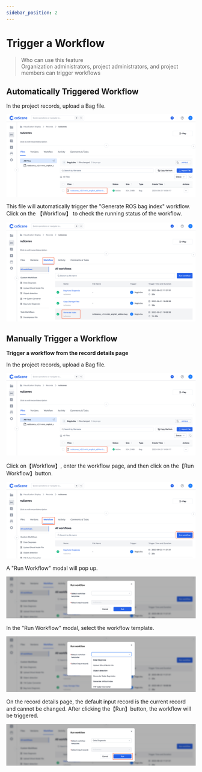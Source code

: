 ```yaml
---
sidebar_position: 2
---
```


# Trigger a Workflow

> Who can use this feature<br />
> Organization administrators, project administrators, and project members can trigger workflows

## Automatically Triggered Workflow

In the project records, upload a Bag file.

![upload-bag](../img/upload-bag.png)

This file will automatically trigger the "Generate ROS bag index" workflow. Click on the 【Workflow】 to check the running status of the workflow.

![workflow-status](../img/workflow-status.png)

## Manually Trigger a Workflow

**Trigger a workflow from the record details page**

In the project records, upload a Bag file.

![upload-bag](../img/upload-bag.png)

Click on【Workflow】, enter the workflow page, and then click on the【Run Workflow】button.

![run-workflow-button](../img/run-workflow-button.png)

A "Run Workflow" modal will pop up.

![run-workflow-modal](../img/run-workflow-modal.png)

In the "Run Workflow" modal, select the workflow template.

![select-workflow-template](../img/select-workflow-template.png)

On the record details page, the default input record is the current record and cannot be changed. After clicking the【Run】button, the workflow will be triggered.

![trigger-workflow](../img/trigger-workflow.png)

